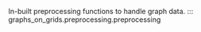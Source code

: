 In-built preprocessing functions to handle graph data.
::: graphs_on_grids.preprocessing.preprocessing
